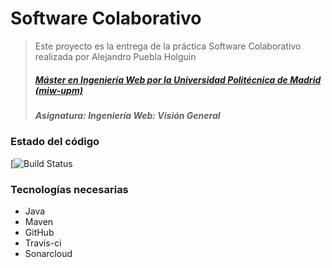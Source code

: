 # Software Colaborativo
> Este proyecto es la entrega de la práctica Software Colaborativo realizada por Alejandro Puebla Holguin
> ##### [Máster en Ingeniería Web por la Universidad Politécnica de Madrid (miw-upm)](http://miw.etsisi.upm.es)
> ##### Asignatura: *Ingeniería Web: Visión General*

### Estado del código

[![Build Status](https://travis-ci.org/alexph9/IWVG.SwC.Alejandro.Puebla.Holguin)

### Tecnologías necesarias
* Java
* Maven
* GitHub
* Travis-ci
* Sonarcloud
